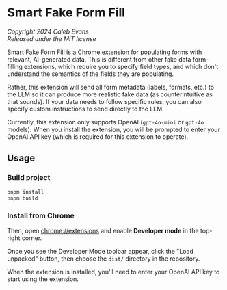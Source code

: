 # Smart Fake Form Fill

_Copyright 2024 Caleb Evans_  
_Released under the MIT license_

Smart Fake Form Fill is a Chrome extension for populating forms with relevant,
AI-generated data. This is different from other fake data form-filling
extensions, which require you to specify field types, and which don't understand
the semantics of the fields they are populating.

Rather, this extension will send all form metadata (labels, formats, etc.) to
the LLM so it can produce more realistic fake data (as counterintuitive as that
sounds). If your data needs to follow specific rules, you can also specify
custom instructions to send directly to the LLM.

Currently, this extension only supports OpenAI (`gpt-4o-mini` or `gpt-4o`
models). When you install the extension, you will be prompted to enter your
OpenAI API key (which is required for this extension to operate).

## Usage

### Build project

```sh
pnpm install
pnpm build
```

### Install from Chrome

Then, open [chrome://extensions](chrome://extensions) and enable **Developer
mode** in the top-right corner.

Once you see the Developer Mode toolbar appear, click the "Load unpacked"
button, then choose the `dist/` directory in the repository.

When the extension is installed, you'll need to enter your OpenAI API key to
start using the extension.

